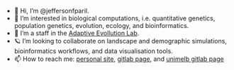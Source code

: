 - 👋 Hi, I’m @jeffersonfparil.
- 👀 I’m interested in biological computations, i.e. quantitative genetics, population genetics, evolution, ecology, and bioinformatics.
- 🌱 I’m a staff in the [Adaptive Evollution Lab](https://adaptive-evolution.biosciences.unimelb.edu.au/).
- 🪐 I’m looking to collaborate on landscape and demographic simulations, bioinformatics workflows, and data visualisation tools.
- 📫 How to reach me: [personal site](https://jeffersonfparil.github.io), [gitlab page](https://gitlab.com/jeffersonfparil), and [unimelb gitlab page](https://gitlab.unimelb.edu.au/users/parilj)

<!---
jeffersonfparil/jeffersonfparil is a ✨ special ✨ repository because its `README.md` (this file) appears on your GitHub profile.
You can click the Preview link to take a look at your changes.
--->
